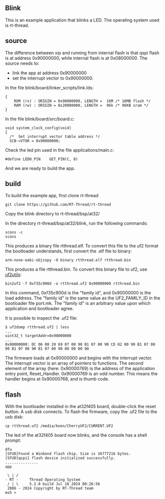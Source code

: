 ## Blink

This is an example application that blinks a LED.
The operating system used is rt-thread.

## source

The difference between xip and running from internal flash is that qspi flash is at address 0x90000000, while internal flash is at 0x08000000. The source needs to:

- link the app at address 0x90000000
- set the interrupt vector to 0x90000000.

In the file blink/board/linker_scripts/link.lds:

```
{
    ROM (rx) : ORIGIN = 0x90000000, LENGTH =  16M /* 16MB flash */
    RAM (rw) : ORIGIN = 0x20000000, LENGTH =  96k /* 96KB sram */
}
```
In the file blink/board/src/board.c:

```
void system_clock_config(void)
{
  /*  Set interrupt vector table address */
  SCB->VTOR = 0x90000000;

```

Check the led pin used in the file applications/main.c:

```
#define LED0_PIN    GET_PIN(C, 8)
```
And we are ready to build the app.

## build

To build the example app, first clone rt-thread

```
git clone https://github.com/RT-Thread/rt-thread
```

Copy the blink directory to rt-thread/bsp/at32/

In the directory rt-thread/bsp/at32/blink, run the following commands:

```
scons -c
scons
```

This produces a binary file rtthread.elf. To convert this file to the uf2 format the bootloader understands, first convert the .elf file to binary:

```
arm-none-eabi-objcopy -O binary rtthread.elf rtthread.bin
```

This produces a file rtthread.bin. To convert this binary file to uf2, use [uf2utils](https://github.com/josuah/uf2-utils):

```
bin2uf2 -f 0xf35c900d -o rtthread.uf2 0x90000000 rtthread.bin
```

In this command, 0xf35c900d is the "family id", and 0x90000000 is the load address. The "family id" is the same value as the UF2_FAMILY_ID in the bootloader file port.mk. The "family id" is an arbitrary value upon which application and bootloader agree.

It is possible to inspect the .uf2 file:

```
$ uf2dump rtthread.uf2 | less
...
uint32_t targetAddr=0x90000000
...
0x90000000: DC 06 00 20 69 07 00 90 B1 07 00 90 CD 02 00 90 B1 07 00 90 B1 07 00 90 B1 07 00 90 00 00 00 00
```

The firmware loads at 0x90000000 and begins with the interrupt vector. The interrupt vector is an array of pointers to functions. The second element of the array (here: 0x90000769) is the address of the application entry point, Reset_Handler. 0x90000769 is an odd number. This means the handler begins at 0x90000768, and is thumb code.

## flash

With the bootloader installed in the at32f405 board, double-click the reset button. A usb disk connects. To flash the firmware, copy the .uf2 file to the usb disk:

```
cp rtthread.uf2 /media/koen/CherryUF2/CURRENT.UF2
```

The led of the at32f405 board now blinks, and the console has a shell prompt:

```
dfu                                                                        
[SFUD]Found a Winbond flash chip. Size is 16777216 bytes.                       
[SFUD]qspi1 flash device initialized successfully.                              
...............                                                                 
app                                                                             
                                                                                
 \ | /                                                                          
- RT -     Thread Operating System                                              
 / | \     5.2.0 build Jul 18 2024 08:26:56                                     
 2006 - 2024 Copyright by RT-Thread team                                        
msh >
```
